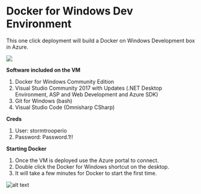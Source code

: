 # Docker for Windows Dev Environment
This one click deployment will build a Docker on Windows Development box in Azure.

<a href="https://portal.azure.com/#create/Microsoft.Template/uri/https%3A%2F%2Fraw.githubusercontent.com%2Fdeltadan%2Fwindows10docker%2Fmaster%2Fazure-deploy.json" target="_blank">
    <img src="http://azuredeploy.net/deploybutton.png"/>
</a>

**Software included on the VM**

1. Docker for Windows Community Edition
1. Visual Studio Community 2017 with Updates (.NET Desktop Environment, ASP and Web Development and Azure SDK)
1. Git for Windows (bash)
1. Visual Studio Code (Omnisharp CSharp)

**Creds**
1. User: stormtrooperio
1. Password: Password.1!!

**Starting Docker**
1. Once the VM is deployed use the Azure portal to connect.
1. Double click the Docker for Windows shortcut on the desktop.
1. It will take a few minutes for Docker to start the first time.

![alt text](https://github.com/deltadan/windows10docker/blob/master/media/dockerrun.png "Docker is Running on Windows 10 in Azure!")
